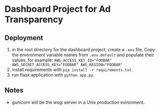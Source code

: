 # Dashboard Project for Ad Transparency

## Deployment
1. in the root directory for the dashboard project, create a `.env` file. Copy the environment variable names from `.env.default` and populate their values. for example:
  `AWS_ACCESS_KEY_ID="FOOBAR"
  AWS_SECRET_ACCESS_KEY="FOOBAR"
  AWS_REGION="FOOBAR"`
2. install requirements with `pip install -r requirements.txt`.
3. run flask application with `python app.py`.

## Notes
* gunicorn will be the wsgi server in a Unix production evironment.
